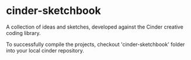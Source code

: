 cinder-sketchbook
=================

A collection of ideas and sketches, developed against the Cinder creative coding library.

To successfully compile the projects, checkout 'cinder-sketchbook' folder into your local cinder repository.